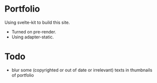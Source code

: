 # Portfolio

Using svelte-kit to build this site.
* Turned on pre-render.
* Using adapter-static.

# Todo
* blur some (copyrighted or out of date or irrelevant) texts in thumbnails of portfolio
